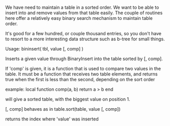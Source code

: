 
   We have need to maintain a table in a sorted order.  We want to be able
   to insert into and remove values from that table easily.  The couple of
   routines here offer a relatively easy binary search mechanism to maintain 
   table order.

   It's good for a few hundred, or couple thousand entries, so you don't have 
   to resort to a more interesting data structure such as b-tree for small things.
   
   Usage:
   bininsert( tbl, value [, comp] )
   
   Inserts a given value through BinaryInsert into the table sorted by [, comp].
   
   If 'comp' is given, it is a function that is used to compare two values
   in the table.  It must be a function that receives two table elements, 
   and returns true when the first is less than the second, depending on the sort order

   example:
      local function comp(a, b) 
         return a > b 
      end

   will give a sorted table, with the biggest value on position 1.
   
   [, comp] behaves as in table.sort(table, value [, comp])
   
   returns the index where 'value' was inserted

